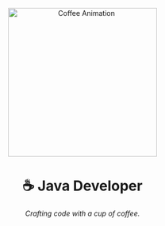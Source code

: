 <p align="center">
  <img src="https://raw.githubusercontent.com/IcyOrca/IcyOrca/main/README.md/coffee.svg" alt="Coffee Animation" width="300">
</p>

<h1 align="center">☕ Java Developer</h1>

<p align="center">
  <i>Crafting code with a cup of coffee.</i>
</p>
